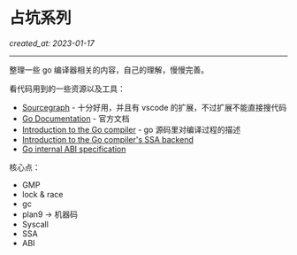 # 占坑系列

_created_at: 2023-01-17_

---

整理一些 go 编译器相关的内容，自己的理解，慢慢完善。

看代码用到的一些资源以及工具：

-   [Sourcegraph](https://sourcegraph.com/) - 十分好用，并且有 vscode 的扩展，不过扩展不能直接搜代码
-   [Go Documentation](https://go.dev/doc/) - 官方文档
-   [Introduction to the Go compiler](https://sourcegraph.com/github.com/golang/go/-/blob/src/cmd/compile/README.md) - go 源码里对编译过程的描述
-   [Introduction to the Go compiler's SSA backend](https://sourcegraph.com/github.com/golang/go/-/blob/src/cmd/compile/internal/ssa/README.md)
-   [Go internal ABI specification](https://sourcegraph.com/github.com/golang/go/-/blob/src/cmd/compile/abi-internal.md)

核心点：

-   GMP
-   lock & race
-   gc
-   plan9 -> 机器码
-   Syscall
-   SSA
-   ABI
